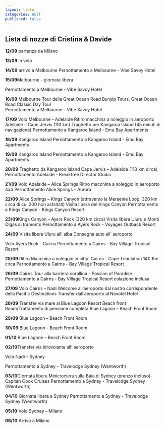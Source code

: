 ```yaml
---
layout: lista
categories: null
published: false
---
```



## Lista di nozze di Cristina & Davide

**12/09** partenza da Milano 

**13/09** in volo

**14/09** arrivo a Melbourne 
Pernottamento a Melbourne - Vibe Savoy Hotel 

**15/09**Melbourne - giornata libera

Pernottamento a Melbourne - Vibe Savoy Hotel 

**16/09** Melbourne 
Tour della Great Ocean Road 
Bunyip Tours, Great Ocean Road Classic Day Tour  
Pernottamento a Melbourne - Vibe Savoy Hotel

**17/09** Volo Melbourne - Adelaide 
Ritiro macchina a noleggio in aeroporto
Adelaide – Cape Jervis  (110 km)
Traghetto per Kangaroo Island  (45 minuti di navigazione)
Pernottamento a Kangaroo Island  - Emu Bay Apartments

**18/09** Kangaroo Island 
Pernottamento a Kangaroo Island - Emu Bay Apartments

**19/09** Kangaroo Island 
Pernottamento a Kangaroo Island - Emu Bay Apartments

**20/09** Traghetto da Kangaroo Island 
Cape Jervis – Adelaide (110 km circa) 
Pernottamento Adelaide - Breakfree Director Studio 

**21/09** Volo Adelaide – Alice Springs 
Ritiro macchina a noleggio in aeroporto 4x4 
Pernottamento Alice Springs - Aurora 

**22/09** Alice Springs – Kings Canyon (attraverso la Mereenie Loop, 320 km circa di cui 200 non asfaltati) 
Visita libera del Kings Canyon
Pernottamento a Kings Canyon - Kings Canyon Resort

**23/09**Kings Canyon – Ayers Rock (320 km circa)
Visita libera Uluru  e Monti Olgas al tramonto
Pernottamento a Ayers Rock - Voyages Outback Resort 

**24/09** Visita libera Uluru all’ alba 
Consegna auto all’ aeroporto

Volo Ayers Rock - Cairns
Pernottamento a Cairns - Bay Village Tropical Resort

**25/09** Ritiro Macchina a noleggio in citta’ 
Cairns - Cape Tribulation 140 Km circa
Pernottamento a Cairns - Bay Village Tropical Resort

**26/09** Cairns 
Tour alla barriera corallina - Passion of Paradise
Pernottamento a Cairns - Bay Village Tropical Resort colazione inclusa

**27/09** Volo Cairns – Nadi
Welcome all’aeroporto dal nostro corrispondente della Pacific Destinations 
Transfer dall’aeroporto al Novotel Hotel  

**28/09** Transfer via mare al Blue Lagoon Resort
Beach front  Room/Trattamento di pensione completa
Blue Lagoon – Beach Front Room 

**29/09** Blue Lagoon – Beach Front Room 

**30/09** Blue Lagoon – Beach Front Room

**01/10** Blue Lagoon – Beach Front Room

**02/10**Transfer via idrovolante all’ aeroporto 

Volo Nadi – Sydney

Pernottamento a Sydney - Travelodge Sydney (Wentworth)

**03/10**Giornata libera
Minicrociera sulla Baia di Sydney (pranzo incluso)-Capitan Cook Cruises 
Pernottamento a Sydney - Travelodge Sydney (Wentworth)

**04/10**   Giornata libera a Sydney 
Pernottamento a Sydney - Travelodge Sydney (Wentworth) 

**05/10** Volo Sydney – Milano

**06/10** Arrivo a Milano
